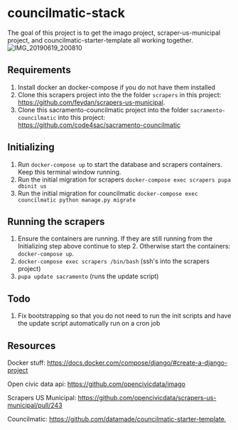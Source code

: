 # councilmatic-stack

The goal of this project is to get the imago project, scraper-us-municipal project, and councilmatic-starter-template all working together.
![IMG_20190619_200810](https://user-images.githubusercontent.com/4978032/59816096-a5db2980-92cf-11e9-8f64-ee62fcf5f610.jpg)

## Requirements

1. Install docker an docker-compose if you do not have them installed
2. Clone this scrapers project into the the folder `scrapers` in this project: https://github.com/feydan/scrapers-us-municipal.
3. Clone this sacramento-councilmatic project into the folder `sacramento-councilmatic` into this project: https://github.com/code4sac/sacramento-councilmatic

## Initializing

1. Run `docker-compose up` to start the database and scrapers containers. Keep this terminal window running.
2. Run the initial migration for scrapers `docker-compose exec scrapers pupa dbinit us`
3. Run the initial migration for councilmatic `docker-compose exec councilmatic python manage.py migrate`

## Running the scrapers

1. Ensure the containers are running. If they are still running from the Initializing step above continue to step 2. Otherwise start the containers: `docker-compose up`.
2. `docker-compose exec scrapers /bin/bash` (ssh's into the scrapers project)
3. `pupa update sacramento` (runs the update script)

## Todo

1. Fix bootstrapping so that you do not need to run the init scripts and have the update script automatically run on a cron job

## Resources

Docker stuff: https://docs.docker.com/compose/django/#create-a-django-project

Open civic data api: https://github.com/opencivicdata/imago

Scrapers US Municipal: https://github.com/opencivicdata/scrapers-us-municipal/pull/243

Councilmatic: https://github.com/datamade/councilmatic-starter-template,

